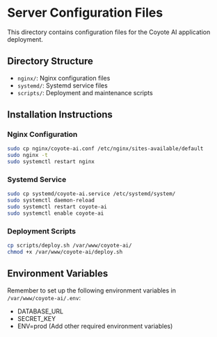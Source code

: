 # Server Configuration Files

This directory contains configuration files for the Coyote AI application deployment.

## Directory Structure
- `nginx/`: Nginx configuration files
- `systemd/`: Systemd service files
- `scripts/`: Deployment and maintenance scripts

## Installation Instructions

### Nginx Configuration
```bash
sudo cp nginx/coyote-ai.conf /etc/nginx/sites-available/default
sudo nginx -t
sudo systemctl restart nginx
```

### Systemd Service
```bash
sudo cp systemd/coyote-ai.service /etc/systemd/system/
sudo systemctl daemon-reload
sudo systemctl restart coyote-ai
sudo systemctl enable coyote-ai
```

### Deployment Scripts
```bash
cp scripts/deploy.sh /var/www/coyote-ai/
chmod +x /var/www/coyote-ai/deploy.sh
```

## Environment Variables
Remember to set up the following environment variables in `/var/www/coyote-ai/.env`:
- DATABASE_URL
- SECRET_KEY
- ENV=prod
(Add other required environment variables)
